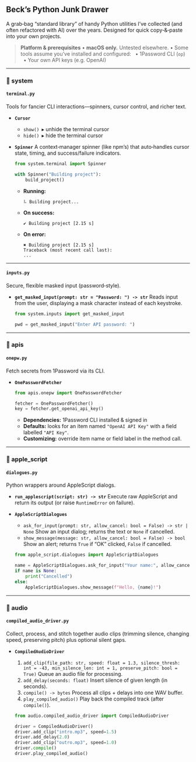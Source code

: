 ## Beck’s Python Junk Drawer

A grab‑bag “standard library” of handy Python utilities I’ve collected (and often refactored with AI) over the years. Designed for quick copy‑&‑paste into your own projects.

> **Platform & prerequisites**
> • **macOS only.** Untested elsewhere.
> • Some tools assume you’ve installed and configured:
>   • 1Password CLI (`op`)
>   • Your own API keys (e.g. OpenAI)

---

### 📂 system

#### **`terminal.py`**

Tools for fancier CLI interactions—spinners, cursor control, and richer text.

* **`Cursor`**

  * `show()` ▸ unhide the terminal cursor
  * `hide()` ▸ hide the terminal cursor

* **`Spinner`**
  A context‑manager spinner (like npm’s) that auto‑handles cursor state, timing, and success/failure indicators.

  ```python
  from system.terminal import Spinner

  with Spinner("Building project"):
      build_project()
  ```

  * **Running:**

    ```
    ⠧ Building project...
    ```
  * **On success:**

    ```
    ✔ Building project [2.15 s]
    ```
  * **On error:**

    ```
    ✖ Building project [2.15 s]
    Traceback (most recent call last):
    ...
    ```

---

#### **`inputs.py`**

Secure, flexible masked input (password‑style).

* **`get_masked_input(prompt: str = "Password: ") -> str`**
  Reads input from the user, displaying a mask character instead of each keystroke.

  ```python
  from system.inputs import get_masked_input

  pwd = get_masked_input("Enter API password: ")
  ```

---

### 📂 apis

#### **`onepw.py`**

Fetch secrets from 1Password via its CLI.

* **`OnePasswordFetcher`**

  ```python
  from apis.onepw import OnePasswordFetcher

  fetcher = OnePasswordFetcher()
  key = fetcher.get_openai_api_key()
  ```

  * **Dependencies:** 1Password CLI installed & signed in
  * **Defaults:** looks for an item named `"OpenAI API Key"` with a field labelled `"API Key"`.
  * **Customizing:** override item name or field label in the method call.

---

### 📂 apple\_script

#### **`dialogues.py`**

Python wrappers around AppleScript dialogs.

* **`run_applescript(script: str) -> str`**
  Execute raw AppleScript and return its output (or raise `RuntimeError` on failure).

* **`AppleScriptDialogues`**

  * `ask_for_input(prompt: str, allow_cancel: bool = False) -> str | None`
    Show an input dialog; returns the text or `None` if cancelled.
  * `show_message(message: str, allow_cancel: bool = False) -> bool`
    Show an alert; returns `True` if “OK” clicked, `False` if cancelled.

  ```python
  from apple_script.dialogues import AppleScriptDialogues

  name = AppleScriptDialogues.ask_for_input("Your name:", allow_cancel=True)
  if name is None:
      print("Cancelled")
  else:
      AppleScriptDialogues.show_message(f"Hello, {name}!")
  ```

---

### 📂 audio

#### **`compiled_audio_driver.py`**

Collect, process, and stitch together audio clips (trimming silence, changing speed, preserving pitch) plus optional silent gaps.

* **`CompiledAudioDriver`**

  1. `add_clip(file_path: str, speed: float = 1.3, silence_thresh: int = -43, min_silence_len: int = 1, preserve_pitch: bool = True)`
     Queue an audio file for processing.
  2. `add_delay(seconds: float)`
     Insert silence of given length (in seconds).
  3. `compile() -> bytes`
     Process all clips + delays into one WAV buffer.
  4. `play_compiled_audio()`
     Play back the compiled track (after `compile()`).

  ```python
  from audio.compiled_audio_driver import CompiledAudioDriver

  driver = CompiledAudioDriver()
  driver.add_clip("intro.mp3", speed=1.5)
  driver.add_delay(2.0)
  driver.add_clip("outro.mp3", speed=1.0)
  driver.compile()
  driver.play_compiled_audio()
  ```
